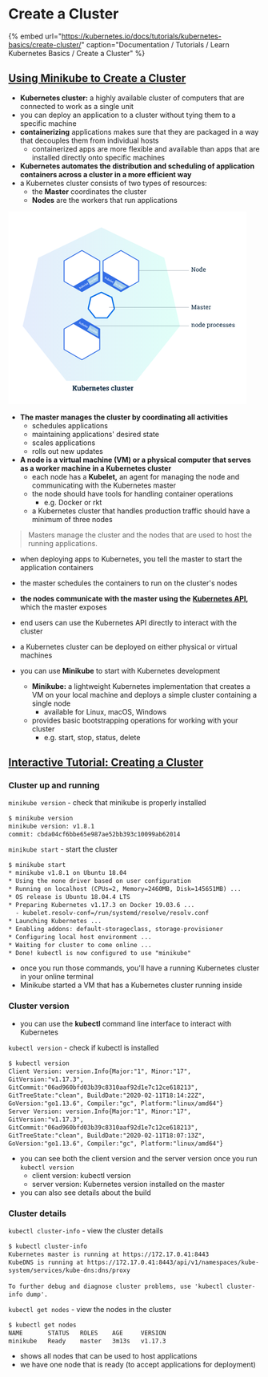 # Create a Cluster

{% embed url="https://kubernetes.io/docs/tutorials/kubernetes-basics/create-cluster/" caption="Documentation / Tutorials / Learn Kubernetes Basics / Create a Cluster" %}

## [Using Minikube to Create a Cluster](https://kubernetes.io/docs/tutorials/kubernetes-basics/create-cluster/cluster-intro/)

* **Kubernetes cluster:** a highly available cluster of computers that are connected to work as a single unit
* you can deploy an application to a cluster without tying them to a specific machine
* **containerizing** applications makes sure that they are packaged in a way that decouples them from individual hosts
  * containerized apps are more flexible and available than apps that are installed directly onto specific machines
* **Kubernetes automates the distribution and scheduling of application containers across a cluster in a more efficient way**
* a Kubernetes cluster consists of two types of resources:
  * the **Master** coordinates the cluster
  * **Nodes** are the workers that run applications



![Cluster diagram](../../../.gitbook/assets/image.png)

* **The master manages the cluster by coordinating all activities**
  * schedules applications
  * maintaining applications' desired state
  * scales applications
  * rolls out new updates
* **A node is a virtual machine \(VM\) or a physical computer that serves as a worker machine in a Kubernetes cluster**
  * each node has a **Kubelet,** an agent for managing the node and communicating with the Kubernetes master
  * the node should have tools for handling container operations
    * e.g. Docker or rkt
  * a Kubernetes cluster that handles production traffic should have a minimum of three nodes

> Masters manage the cluster and the nodes that are used to host the running applications.

* when deploying apps to Kubernetes, you tell the master to start the application containers
* the master schedules the containers to run on the cluster's nodes
* **the nodes communicate with the master using the** [**Kubernetes API**](https://kubernetes.io/docs/concepts/overview/kubernetes-api/)**,** which the master exposes
* end users can use the Kubernetes API directly to interact with the cluster



* a Kubernetes cluster can be deployed on either physical or virtual machines
* you can use **Minikube** to start with Kubernetes development

  * **Minikube:** a lightweight Kubernetes implementation that creates a VM on your local machine and deploys a simple cluster containing a single node
    * available for Linux, macOS, Windows
  * provides basic bootstrapping operations for working with your cluster
    * e.g. start, stop, status, delete

## [Interactive Tutorial: Creating a Cluster](https://kubernetes.io/docs/tutorials/kubernetes-basics/create-cluster/cluster-interactive/)

### Cluster up and running

`minikube version` - check that minikube is properly installed

```text
$ minikube version
minikube version: v1.8.1
commit: cbda04cf6bbe65e987ae52bb393c10099ab62014
```

`minikube start` - start the cluster

```text
$ minikube start
* minikube v1.8.1 on Ubuntu 18.04
* Using the none driver based on user configuration
* Running on localhost (CPUs=2, Memory=2460MB, Disk=145651MB) ...
* OS release is Ubuntu 18.04.4 LTS
* Preparing Kubernetes v1.17.3 on Docker 19.03.6 ...
  - kubelet.resolv-conf=/run/systemd/resolve/resolv.conf
* Launching Kubernetes ...
* Enabling addons: default-storageclass, storage-provisioner
* Configuring local host environment ...
* Waiting for cluster to come online ...
* Done! kubectl is now configured to use "minikube"
```

* once you run those commands, you'll have a running Kubernetes cluster in your online terminal
* Minikube started a VM that has a Kubernetes cluster running inside



### Cluster version

* you can use the **kubectl** command line interface to interact with Kubernetes

`kubectl version` - check if kubectl is installed

```text
$ kubectl version
Client Version: version.Info{Major:"1", Minor:"17", GitVersion:"v1.17.3", GitCommit:"06ad960bfd03b39c8310aaf92d1e7c12ce618213", GitTreeState:"clean", BuildDate:"2020-02-11T18:14:22Z", GoVersion:"go1.13.6", Compiler:"gc", Platform:"linux/amd64"}
Server Version: version.Info{Major:"1", Minor:"17", GitVersion:"v1.17.3", GitCommit:"06ad960bfd03b39c8310aaf92d1e7c12ce618213", GitTreeState:"clean", BuildDate:"2020-02-11T18:07:13Z", GoVersion:"go1.13.6", Compiler:"gc", Platform:"linux/amd64"}
```

* you can see both the client version and the server version once you run `kubectl version`
  * client version: kubectl version
  * server version: Kubernetes version installed on the master
* you can also see details about the build



### Cluster details

`kubectl cluster-info` - view the cluster details

```text
$ kubectl cluster-info
Kubernetes master is running at https://172.17.0.41:8443
KubeDNS is running at https://172.17.0.41:8443/api/v1/namespaces/kube-system/services/kube-dns:dns/proxy

To further debug and diagnose cluster problems, use 'kubectl cluster-info dump'.
```

`kubectl get nodes` - view the nodes in the cluster

```text
$ kubectl get nodes
NAME       STATUS   ROLES    AGE     VERSION
minikube   Ready    master   3m13s   v1.17.3
```

* shows all nodes that can be used to host applications
* we have one node that is ready \(to accept applications for deployment\)



